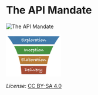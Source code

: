 # The API Mandate

![The API Mandate](/Images/api-mandate.png)

[<img src="/images/lup logo s.png" alt="drawing" class="center" width="150"/>](/Overview/lup.md)

*License*: [CC BY-SA 4.0](https://creativecommons.org/licenses/by-sa/4.0/deed.en)

